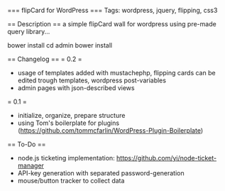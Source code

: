 === flipCard for WordPress ===
Tags: wordpress, jquery, flipping, css3

== Description ==
a simple flipCard wall for wordpress using pre-made query library...


bower install
cd admin
bower install



== Changelog ==
= 0.2 =
* usage of templates added with mustachephp, flipping cards can be edited trough templates, wordpress post-variables
* admin pages with json-described views

= 0.1 =
* initialize, organize, prepare structure
* using Tom's boilerplate for plugins (https://github.com/tommcfarlin/WordPress-Plugin-Boilerplate)

== To-Do ==
* node.js ticketing implementation: https://github.com/yi/node-ticket-manager
* API-key generation with separated password-generation
* mouse/button tracker to collect data

